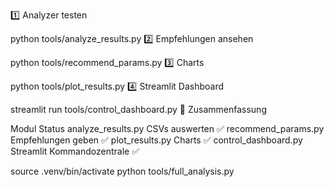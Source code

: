 1️⃣ Analyzer testen

python tools/analyze_results.py
2️⃣ Empfehlungen ansehen

python tools/recommend_params.py
3️⃣ Charts

python tools/plot_results.py
4️⃣ Streamlit Dashboard

streamlit run tools/control_dashboard.py
📝 Zusammenfassung

Modul	Status
analyze_results.py	CSVs auswerten ✅
recommend_params.py	Empfehlungen geben ✅
plot_results.py	Charts ✅
control_dashboard.py	Streamlit Kommandozentrale ✅




source .venv/bin/activate
python tools/full_analysis.py